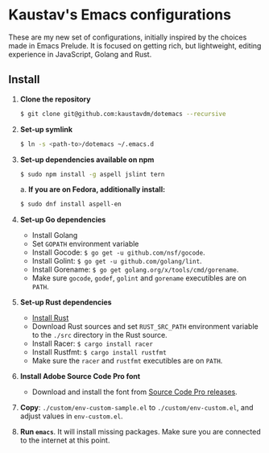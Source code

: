 # Kaustav's Emacs configurations

These are my new set of configurations, initially inspired by the choices made in Emacs Prelude. It is focused on getting rich, but lightweight, editing experience in JavaScript, Golang and Rust.

## Install

1. **Clone the repository**

    ```bash
    $ git clone git@github.com:kaustavdm/dotemacs --recursive
    ```

2. **Set-up symlink**

    ```bash
    $ ln -s <path-to>/dotemacs ~/.emacs.d
    ```

3. **Set-up dependencies available on npm**

    ```bash
    $ sudo npm install -g aspell jslint tern
    ```

    a. **If you are on Fedora, additionally install:**

    ```bash
    $ sudo dnf install aspell-en
    ```

4. **Set-up Go dependencies**

    - Install Golang
    - Set `GOPATH` environment variable
    - Install Gocode: `$ go get -u github.com/nsf/gocode`.
    - Install Golint: `$ go get -u github.com/golang/lint`.
    - Install Gorename: `$ go get golang.org/x/tools/cmd/gorename`.
    - Make sure `gocode`, `godef`, `golint` and `gorename` executibles are on `PATH`.

5. **Set-up Rust dependencies**

    - [Install Rust](https://www.rust-lang.org/install.html)
    - Download Rust sources and set `RUST_SRC_PATH` environment variable to the `./src` directory in the Rust source.
    - Install Racer: `$ cargo install racer`
    - Install Rustfmt: `$ cargo install rustfmt`
    - Make sure the `racer` and `rustfmt` executibles are on `PATH`.

6. **Install Adobe Source Code Pro font**

    - Download and install the font from [Source Code Pro releases](https://github.com/adobe-fonts/source-code-pro/releases/latest).

7. **Copy**: `./custom/env-custom-sample.el` to `./custom/env-custom.el`, and adjust values in `env-custom.el`.

8. **Run `emacs`**. It will install missing packages. Make sure you are connected to the internet at this point.
